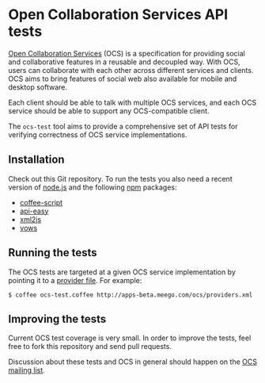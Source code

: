 Open Collaboration Services API tests
=====================================

[Open Collaboration Services](http://www.freedesktop.org/wiki/Specifications/open-collaboration-services) (OCS) is a specification for providing social and collaborative features in a reusable and decoupled way. With OCS, users can collaborate with each other across different services and clients. OCS aims to bring features of social web also available for mobile and desktop software.

Each client should be able to talk with multiple OCS services, and each OCS service should be able to support any OCS-compatible client.

The `ocs-test` tool aims to provide a comprehensive set of API tests for verifying correctness of OCS service implementations.

## Installation

Check out this Git repository. To run the tests you also need a recent version of [node.js](http://nodejs.org/) and the following [npm](http://npmjs.org/) packages:

* [coffee-script](http://jashkenas.github.com/coffee-script/)
* [api-easy](https://github.com/ryankirkman/api-easy)
* [xml2js](https://github.com/Leonidas-from-XIV/node-xml2js)
* [vows](http://vowsjs.org/)

## Running the tests

The OCS tests are targeted at a given OCS service implementation by pointing it to a [provider file](http://www.freedesktop.org/wiki/Specifications/open-collaboration-services#Providerfiles). For example:

    $ coffee ocs-test.coffee http://apps-beta.meego.com/ocs/providers.xml

## Improving the tests

Current OCS test coverage is very small. In order to improve the tests, feel free to fork this repository and send pull requests.

Discussion about these tests and OCS in general should happen on the [OCS mailing list](http://lists.freedesktop.org/mailman/listinfo/ocs).
